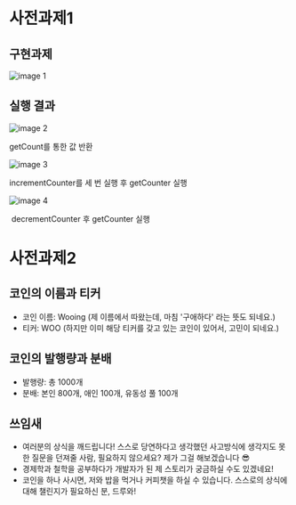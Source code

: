# **사전과제1**

## **구현과제**

![image 1](https://user-images.githubusercontent.com/29723695/164980846-63885159-2ea1-468d-85b4-09b3d83680a6.png)

## **실행 결과**

![image 2](https://user-images.githubusercontent.com/29723695/164980854-f710a747-6dc1-4fe5-b51a-2bbc6c0f170e.png)

getCount를 통한 값 반환

![image 3](https://user-images.githubusercontent.com/29723695/164980852-b5ce4a64-bb6f-45bc-9363-a9c9acfa8776.png)

incrementCounter를 세 번 실행 후 getCounter 실행

![image 4](https://user-images.githubusercontent.com/29723695/164980850-051090a2-703d-49fa-96b3-6993f082b9cd.png)

​ decrementCounter 후 getCounter 실행

# 사전과제2

## 코인의 이름과 티커

- 코인 이름: Wooing (제 이름에서 따왔는데, 마침 '구애하다' 라는 뜻도 되네요.)
- 티커: WOO (하지만 이미 해당 티커를 갖고 있는 코인이 있어서, 고민이 되네요.)

## 코인의 발행량과 분배

- 발행량: 총 1000개
- 분배: 본인 800개, 애인 100개, 유동성 풀 100개

## 쓰임새

- 여러분의 상식을 깨드립니다! 스스로 당연하다고 생각했던 사고방식에 생각지도 못한 질문을 던져줄 사람, 필요하지 않으세요? 제가 그걸 해보겠습니다 😎
- 경제학과 철학을 공부하다가 개발자가 된 제 스토리가 궁금하실 수도 있겠네요!
- 코인을 하나 사시면, 저와 밥을 먹거나 커피챗을 하실 수 있습니다. 스스로의 상식에 대해 챌린지가 필요하신 분, 드루와!
